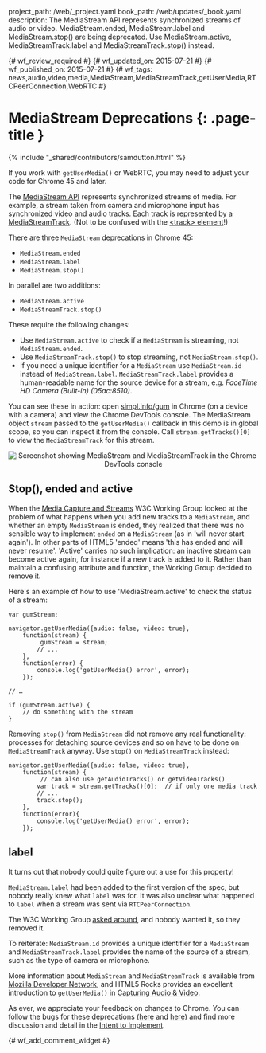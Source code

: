project_path: /web/_project.yaml
book_path: /web/updates/_book.yaml
description: The MediaStream API represents synchronized streams of audio or video. MediaStream.ended, MediaStream.label and MediaStream.stop() are being deprecated. Use MediaStream.active, MediaStreamTrack.label and MediaStreamTrack.stop() instead.

{# wf_review_required #}
{# wf_updated_on: 2015-07-21 #}
{# wf_published_on: 2015-07-21 #}
{# wf_tags: news,audio,video,media,MediaStream,MediaStreamTrack,getUserMedia,RTCPeerConnection,WebRTC #}

# MediaStream Deprecations {: .page-title }

{% include "_shared/contributors/samdutton.html" %}



If you work with `getUserMedia()` or WebRTC, you may need to adjust your code
for Chrome 45 and later.

The [MediaStream API](http://www.w3.org/TR/mediacapture-streams/) represents
synchronized streams of media. For example, a stream taken from camera and
microphone input has synchronized video and audio tracks. Each track is
represented by a
[MediaStreamTrack](http://www.w3.org/TR/mediacapture-streams/#mediastreamtrack).
(Not to be confused with the [&lt;track&gt;
element](http://www.html5rocks.com/en/tutorials/track/basics/)!)

There are three `MediaStream` deprecations in Chrome 45:

* `MediaStream.ended`
* `MediaStream.label`
* `MediaStream.stop()`

In parallel are two additions:

* `MediaStream.active`
* `MediaStreamTrack.stop()`

These require the following changes:

* Use `MediaStream.active` to check if a `MediaStream` is streaming, not `MediaStream.ended`.
* Use `MediaStreamTrack.stop()` to stop streaming, not `MediaStream.stop()`.
* If you need a unique identifier for a `MediaStream` use `MediaStream.id` instead of `MediaStream.label`. `MediaStreamTrack.label` provides a human-readable name for the source device for a stream, e.g. _FaceTime HD Camera (Built-in) (05ac:8510)_.

You can see these in action: open [simpl.info/gum](https://simpl.info/gum) in
Chrome (on a device with a camera) and view the Chrome DevTools console. The
MediaStream object `stream` passed to the `getUserMedia()` callback in this
demo is in global scope, so you can inspect it from the console.  Call
`stream.getTracks()[0]` to view the `MediaStreamTrack` for this stream.

<p style="text-align: center;">
  <img src="/web/updates/images/2015-07-22-mediastream-deprecations/mediastream-screenshot.png"
  alt="Screenshot showing MediaStream and MediaStreamTrack in the Chrome DevTools console">
</p>

## Stop(), ended and active

When the [Media Capture and Streams](https://w3c.github.io/mediacapture-main/getusermedia.html) W3C Working Group looked at the problem of what happens when you add new tracks to a `MediaStream`,
and whether an empty `MediaStream` is ended, they realized that there was
no sensible way to implement `ended` on a `MediaStream` (as in 'will never start again'). In other parts of HTML5 'ended' means 'this has ended and will
never resume'. 'Active' carries no such implication: an inactive stream can
become active again, for instance if a new track is added to it. Rather than maintain a confusing attribute and function, the Working Group decided to
remove it.

Here's an example of how to use 'MediaStream.active' to check the status of a
stream:

    var gumStream;

    navigator.getUserMedia({audio: false, video: true},
        function(stream) {
             gumStream = stream;
            // ...
        },
        function(error) {
            console.log('getUserMedia() error', error);
        });

    // …

    if (gumStream.active) {
        // do something with the stream
    }

Removing `stop()` from `MediaStream` did not remove any real functionality:
processes for detaching source devices and so on have to be done on
`MediaStreamTrack` anyway. Use `stop()` on `MediaStreamTrack` instead:

    navigator.getUserMedia({audio: false, video: true},
        function(stream) {
             // can also use getAudioTracks() or getVideoTracks()
            var track = stream.getTracks()[0];  // if only one media track
            // ...
            track.stop();
        },
        function(error){
            console.log('getUserMedia() error', error);
        });

## label

It turns out that nobody could quite figure out a use for this property!

`MediaStream.label` had been added to the first version of the spec, but nobody really knew
what `label` was for. It was also unclear what happened to `label` when a stream
was sent via `RTCPeerConnection`.

The W3C Working Group [asked around](http://lists.w3.org/Archives/Public/public-html-media/2015Apr/0025.html), and nobody wanted it, so they removed it.

To reiterate: `MediaStream.id` provides a unique identifier for a
`MediaStream` and `MediaStreamTrack.label` provides the name of the source
of a stream, such as the type of camera or microphone.

More information about `MediaStream` and `MediaStreamTrack` is available
from [Mozilla Developer
Network](https://developer.mozilla.org/en-US/docs/Web/API/MediaStream), and
HTML5 Rocks provides an excellent introduction to `getUserMedia()` in
[Capturing Audio &
Video](http://www.html5rocks.com/en/tutorials/getusermedia/intro/).

As ever, we appreciate your feedback on changes to Chrome. You can follow the bugs for these deprecations ([here](https://code.google.com/p/chromium/issues/detail?id=407039) and [here](https://code.google.com/p/chromium/issues/detail?id=338500)) and find more discussion and detail in the [Intent to
Implement](https://groups.google.com/a/chromium.org/forum/#!msg/blink-dev/m4jiqG67Mvo/j3W-jGLxmQgJ).



{# wf_add_comment_widget #}
